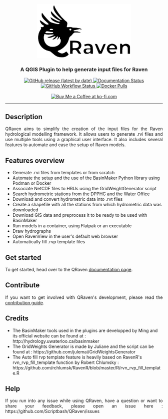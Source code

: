 <p align="center">
<img alt="QRaven" src= "https://github.com/Scriptbash/QRaven/blob/main/logo_w_outline.png?raw=true" width="300">
</p>

<h3 align="center">A QGIS Plugin to help generate input files for Raven</h3>

<p align="center">

<a href="https://github.com/Scriptbash/QRaven/releases">
    <img alt="GitHub release (latest by date)" src="https://img.shields.io/github/v/release/Scriptbash/QRaven?display_name=tag"/>
</a>
<a href='https://qraven.readthedocs.io/en/latest/?badge=latest'>
    <img src='https://readthedocs.org/projects/qraven/badge/?version=latest' alt='Documentation Status' />
</a>
<a href="https://github.com/Scriptbash/QRaven/actions/workflows/docker-image.yml">
    <img alt="GitHub Workflow Status" src="https://github.com/Scriptbash/QRaven/actions/workflows/docker-image.yml/badge.svg">
</a>
<a href='https://hub.docker.com/r/scriptbash/qraven/tags'>
    <img alt="Docker Pulls" src="https://img.shields.io/docker/pulls/scriptbash/qraven">
</a>
</br></br>
<a href='https://ko-fi.com/A0A6ME7SJ' target='_blank'><img height='32' style='border:0px;height:32px;' src='https://storage.ko-fi.com/cdn/kofi1.png?v=3' border='0' alt='Buy Me a Coffee at ko-fi.com' /></a>

</p>

---

## Description
<p align="justify">
QRaven aims to simplify the creation of the input files for the Raven hydrological modelling framework. It allows users to generate .rvi files and use multiple tools using a graphical user interface. It also includes several features to automate and ease the setup of Raven models.
</p>

## Features overview
<ul>
<li>Generate .rvi files from templates or from scratch</li>
<li>Automate the setup and the use of the BasinMaker Python library using Podman or Docker</li>
<li>Associate NetCDF files to HRUs using the GridWeightGenerator script</li>
<li>Search hydrometric stations from the DPPHC and the Water Office</li>
<li>Download and convert hydrometric data into .rvt files</li>
<li>Create a shapefile with all the stations from which hydrometric data was downloaded</li>
<li>Download GIS data and preprocess it to be ready to be used with BasinMaker</li>
<li>Run models in a container, using Flatpak or an executable</li>
<li>Draw hydrographs</li>
<li>Open RavenView in the user's default web browser</li>
<li>Automatically fill .rvp template files</li>
</ul>

## Get started
<p align ="justify">
To get started, head over to the QRaven <a href='https://qraven.readthedocs.io'>documentation page</a>.
<p>

## Contribute
<p align ="justify">
If you want to get involved with QRaven's development, please read the <a href="https://qraven.readthedocs.io/en/latest/contribute.html">contribution guide</a>.
</p>

## Credits
<p align ="justify">
<ul>
<li>The BasinMaker tools used in the plugins are developped by Ming and its official website can be found at : http://hydrology.uwaterloo.ca/basinmaker </li>
<li> The GridWeights Generator is made by Juliane and the script can be found at : https://github.com/julemai/GridWeightsGenerator </li>
<li>The Auto fill rvp template feature is heavily based on RavenR's rvn_rvp_fill_template function by Robert Chlumsky : https://github.com/rchlumsk/RavenR/blob/master/R/rvn_rvp_fill_template.R </li>
</ul>
</p>

## Help
<p align ="justify">
If you run into any issue while using QRaven, have a question or want to share your feedback, please open an issue here : https://github.com/Scriptbash/QRaven/issues
</p>
